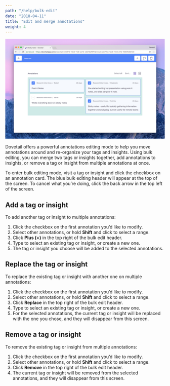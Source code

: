```yaml
---
path: "/help/bulk-edit"
date: "2018-04-11"
title: "Edit and merge annotations"
weight: 4
---
```


![Bulk editing annotations](./bulk-edit.png)

Dovetail offers a powerful annotations editing mode to help you move annotations around and re-organize your tags and insights. Using bulk editing, you can merge two tags or insights together, add annotations to insights, or remove a tag or insight from multiple annotations at once.

To enter bulk editing mode, visit a tag or insight and click the checkbox on an annotation card. The blue bulk editing header will appear at the top of the screen. To cancel what you’re doing, click the back arrow in the top left of the screen.

## Add a tag or insight

To add another tag or insight to multiple annotations:

1.  Click the checkbox on the first annotation you’d like to modify.
1.  Select other annotations, or hold **Shift** and click to select a range.
1.  Click **Plus (+)** in the top right of the bulk edit header.
1.  Type to select an existing tag or insight, or create a new one.
1.  The tag or insight you choose will be added to the selected annotations.

## Replace the tag or insight

To replace the existing tag or insight with another one on multiple annotations:

1.  Click the checkbox on the first annotation you’d like to modify.
1.  Select other annotations, or hold **Shift** and click to select a range.
1.  Click **Replace** in the top right of the bulk edit header.
1.  Type to select an existing tag or insight, or create a new one.
1.  For the selected annotations, the current tag or insight will be replaced with the one you chose, and they will disappear from this screen.

## Remove a tag or insight

To remove the existing tag or insight from multiple annotations:

1.  Click the checkbox on the first annotation you’d like to modify.
1.  Select other annotations, or hold **Shift** and click to select a range.
1.  Click **Remove** in the top right of the bulk edit header.
1.  The current tag or insight will be removed from the selected annotations, and they will disappear from this screen.
